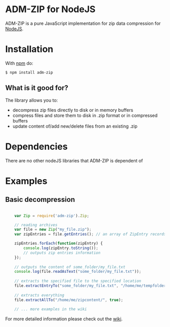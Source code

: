 # ADM-ZIP for NodeJS

ADM-ZIP is a pure JavaScript implementation for zip data compression for [NodeJS](http://nodejs.org/). 

# Installation

With [npm](http://npmjs.org) do:

    $ npm install adm-zip
	
## What is it good for?
The library allows you to:

* decompress zip files directly to disk or in memory buffers
* compress files and store them to disk in .zip format or in compressed buffers
* update content of/add new/delete files from an existing .zip

# Dependencies
There are no other nodeJS libraries that ADM-ZIP is dependent of

# Examples

## Basic decompression
```javascript

	var Zip = require('adm-zip').Zip;

	// reading archives
	var file = new Zip("my_file.zip");
	var zipEntries = file.getEntries(); // an array of ZipEntry records

	zipEntries.forEach(function(zipEntry) {
	    console.log(zipEntry.toString()); 
		// outputs zip entries information
	});
	
	// outputs the content of some_folder/my_file.txt
	console.log(file.readAsText("some_folder/my_file.txt")); 
	
	// extracts the specified file to the specified location
	file.extractEntryTo("some_folder/my_file.txt", "/home/me/tempfolder", true)
	
	// extracts everything
	file.extractAllTo("/home/me/zipcontent/", true);
	
	// ... more examples in the wiki
```

For more detailed information please check out the [wiki](https://github.com/cthackers/adm-zip/wiki).